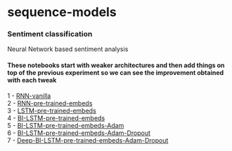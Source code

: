 # sequence-models
### Sentiment classification
Neural Network based sentiment analysis

#### These notebooks start with weaker architectures and then add things on top of the previous experiment so we can see the improvement obtained with each tweak <br>
1 - [RNN-vanilla](https://github.com/hveigz/sequence-models/blob/master/Sentiment_classification/RNN-vanilla.ipynb) <br>
2 - [RNN-pre-trained-embeds](https://github.com/hveigz/sequence-models/blob/master/Sentiment_classification/RNN-pre-trained-embeds.ipynb) <br>
3 - [LSTM-pre-trained-embeds](https://github.com/hveigz/sequence-models/blob/master/Sentiment_classification/LSTM-pre-trained-embeds.ipynb) <br>
4 - [BI-LSTM-pre-trained-embeds](https://github.com/hveigz/sequence-models/blob/master/Sentiment_classification/BI-LSTM-pre-trained-embeds.ipynb) <br>
5 - [BI-LSTM-pre-trained-embeds-Adam](https://github.com/hveigz/sequence-models/blob/master/Sentiment_classification/BI-LSTM-pre-trained-embeds-Adam.ipynb) <br>
6 - [BI-LSTM-pre-trained-embeds-Adam-Dropout](https://github.com/hveigz/sequence-models/blob/master/Sentiment_classification/BI-LSTM-pre-trained-embeds-Adam-Dropout.ipynb) <br>
7 - [Deep-BI-LSTM-pre-trained-embeds-Adam-Dropout](https://github.com/hveigz/sequence-models/blob/master/Sentiment_classification/Deep-BI-LSTM-pre-trained-embeds-Adam-Dropout.ipynb) <br>

